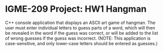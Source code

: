 # IGME-209 Project: HW1 Hangman
C++ console application that displays an ASCII art game of hangman. The user must enter individual letters to guess parts of a word, which will then be revealed in the word if the guess was correct, or will be added to the list of wrong guesses if the guess was incorrect. (NOTE: This application is case-sensitive, and only lower-case letters should be entered as guesses.)
